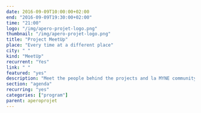 ```yaml
---
date: 2016-09-09T10:00:00+02:00
end: "2016-09-09T19:30:00+02:00"
time: "21:00"
logo: "/img/apero-projet-logo.png"
thumbnail: "/img/apero-projet-logo.png"
title: "Project MeetUp"
place: "Every time at a different place"
city: " "
kind: "MeetUp"
recurrent: "Yes"
link: " "
featured: "yes"
description: "Meet the people behind the projects and la MYNE community every 1st friday of the month usually at 6PM. An opportunity to get together around a drink, share and follow-up on the projects' progress."
section: "agenda"
recurring: "yes"
categories: ["program"]
parent: aperoprojet
---
```

